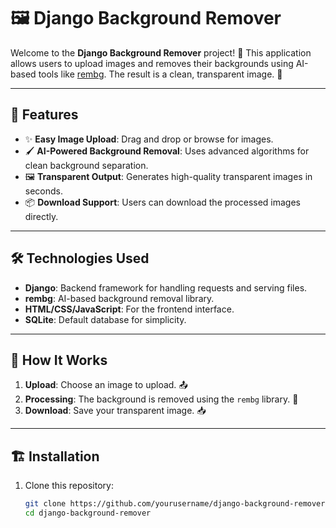 # 🖼️ Django Background Remover

Welcome to the **Django Background Remover** project! 🎉 This application allows users to upload images and removes their backgrounds using AI-based tools like [rembg](https://github.com/danielgatis/rembg). The result is a clean, transparent image. 🌟

---

## 🚀 Features

- ✨ **Easy Image Upload**: Drag and drop or browse for images.
- 🖌️ **AI-Powered Background Removal**: Uses advanced algorithms for clean background separation.
- 🖼️ **Transparent Output**: Generates high-quality transparent images in seconds.
- 📦 **Download Support**: Users can download the processed images directly.

---

## 🛠️ Technologies Used

- **Django**: Backend framework for handling requests and serving files.
- **rembg**: AI-based background removal library.
- **HTML/CSS/JavaScript**: For the frontend interface.
- **SQLite**: Default database for simplicity.

---

## 📸 How It Works

1. **Upload**: Choose an image to upload. 📤
2. **Processing**: The background is removed using the `rembg` library. 🧠
3. **Download**: Save your transparent image. 📥

---

## 🏗️ Installation

1. Clone this repository:
   ```bash
   git clone https://github.com/yourusername/django-background-remover.git
   cd django-background-remover
